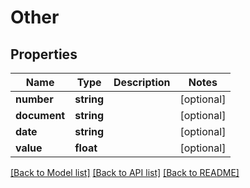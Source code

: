 # Other

## Properties
Name | Type | Description | Notes
------------ | ------------- | ------------- | -------------
**number** | **string** |  | [optional] 
**document** | **string** |  | [optional] 
**date** | **string** |  | [optional] 
**value** | **float** |  | [optional] 

[[Back to Model list]](../README.md#documentation-for-models) [[Back to API list]](../README.md#documentation-for-api-endpoints) [[Back to README]](../README.md)


